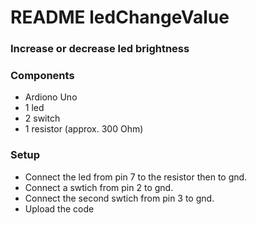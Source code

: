 # README ledChangeValue #
### Increase or decrease led brightness ###

### Components ###
* Ardiono Uno
* 1 led
* 2 switch
* 1 resistor (approx. 300 Ohm)

### Setup ###
* Connect the led from pin 7 to the resistor then to gnd.
* Connect a swtich from pin 2 to gnd.
* Connect the second swtich from pin 3 to gnd.
* Upload the code
